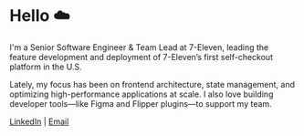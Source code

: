 # Hello ☁️

I'm a Senior Software Engineer & Team Lead at 7-Eleven, leading the feature
development and deployment of 7-Eleven’s first self-checkout platform in the
U.S.

Lately, my focus has been on frontend architecture, state management, and
optimizing high-performance applications at scale. I also love building
developer tools—like Figma and Flipper plugins—to support my team.

[LinkedIn](https://www.linkedin.com/in/jackdunleavy/) |
[Email](mailto:dunleavyjack@gmail.com)
